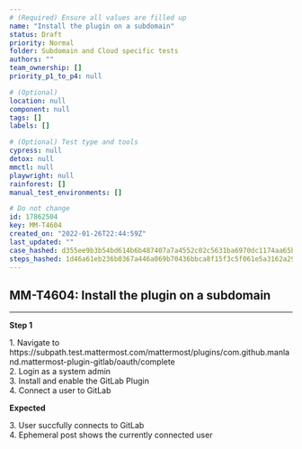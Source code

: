 ```yaml
---
# (Required) Ensure all values are filled up
name: "Install the plugin on a subdomain"
status: Draft
priority: Normal
folder: Subdomain and Cloud specific tests
authors: ""
team_ownership: []
priority_p1_to_p4: null

# (Optional)
location: null
component: null
tags: []
labels: []

# (Optional) Test type and tools
cypress: null
detox: null
mmctl: null
playwright: null
rainforest: []
manual_test_environments: []

# Do not change
id: 17862504
key: MM-T4604
created_on: "2022-01-26T22:44:59Z"
last_updated: ""
case_hashed: d355ee9b3b54bd614b6b487407a7a4552c02c5631ba6970dc1174aa65bad57e9fc5c4ea8a8109dfde32ca643fee742dd
steps_hashed: 1d46a61eb236b0367a446a069b70436bbca8f15f3c5f061e5a3162a29792034fdfdbc5a6a8ba99942c678ca4d63684e6
---
```


<!-- (Auto-generated) Based on frontmatter's "key" and "name" -->

## MM-T4604: Install the plugin on a subdomain

---

**Step 1**

1\. Navigate to https\://subpath.test.mattermost.com/mattermost/plugins/com.github.manland.mattermost-plugin-gitlab/oauth/complete\
2\. Login as a system admin\
3\. Install and enable the GitLab Plugin\
4\. Connect a user to GitLab

**Expected**

3\. User succfully connects to GitLab\
4\. Ephemeral post shows the currently connected user
